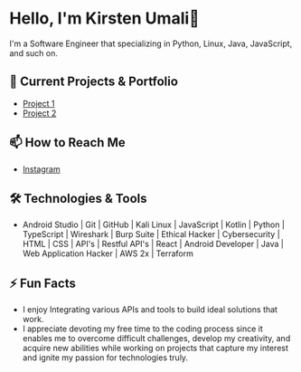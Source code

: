# Hello, I'm **Kirsten Umali**👋

I'm a Software Engineer that specializing in Python, Linux, Java, JavaScript, and such on.

## 🔭 Current Projects & Portfolio 
- [Project 1](https://youtu.be/7uv-odLEEP4?si=D5vYI9SXlxM5CMTe)
- [Project 2](https://youtu.be/uV3Ny2erO10?si=M7qTch0h76oA4xxr) 

## 📫 How to Reach Me
- [Instagram](https://www.instagram.com/carper_wiske?igsh=MWMxM3NmZ3Vrdjl1eA%3D%3D&utm_source=qr)

## 🛠️ Technologies & Tools
- Android Studio | Git | GitHub | Kali Linux | JavaScript | Kotlin | Python | TypeScript | Wireshark | Burp Suite | Ethical Hacker | Cybersecurity | HTML | CSS | API's | Restful API's | React | Android Developer | Java | Web Application Hacker | AWS 2x | Terraform

## ⚡ Fun Facts
- I enjoy Integrating various APIs and tools to build ideal solutions that work.
- I  appreciate devoting my free time to the coding process since it enables me to overcome difficult challenges, develop my creativity, and acquire new abilities while working on projects that capture my interest and ignite my passion for technologies truly.
